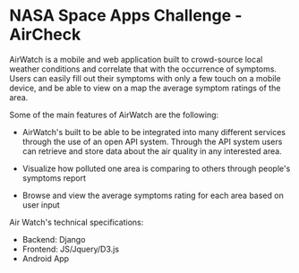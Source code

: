 # NASA Space Apps Challenge - AirCheck

AirWatch is a mobile and web application built to crowd-source local weather conditions and correlate that with the occurrence of symptoms. Users can easily fill out their symptoms with only a few touch on a mobile device, and be able to view on a map the average symptom ratings of the area.

Some of the main features of AirWatch are the following:

* AirWatch's built to be able to be integrated into many different services through the use of an open API system. Through the API system users can retrieve and store data about the air quality in any interested area.

* Visualize how polluted one area is comparing to others through people's symptoms report

* Browse and view the average symptoms rating for each area based on user input

Air Watch's technical specifications:

* Backend: Django
* Frontend: JS/Jquery/D3.js
* Android App